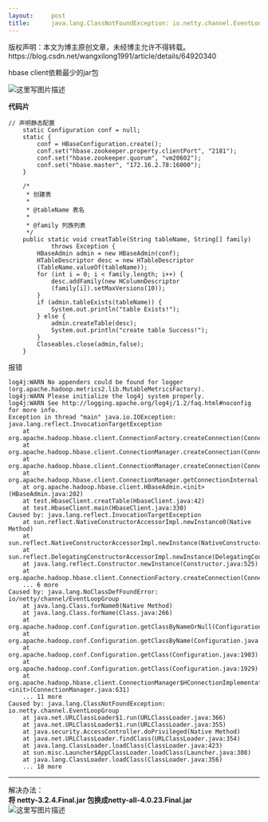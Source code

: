 ```yaml
---
layout:     post
title:      java.lang.ClassNotFoundException: io.netty.channel.EventLoopGroup hbase报错
---
```

<div id="article_content" class="article_content clearfix csdn-tracking-statistics" data-pid="blog" data-mod="popu_307" data-dsm="post">
								<div class="article-copyright">
					版权声明：本文为博主原创文章，未经博主允许不得转载。					https://blog.csdn.net/wangxilong1991/article/details/64920340				</div>
								            <div id="content_views" class="markdown_views prism-atom-one-dark">
							<!-- flowchart 箭头图标 勿删 -->
							<svg xmlns="http://www.w3.org/2000/svg" style="display: none;"><path stroke-linecap="round" d="M5,0 0,2.5 5,5z" id="raphael-marker-block" style="-webkit-tap-highlight-color: rgba(0, 0, 0, 0);"></path></svg>
							<p>hbase client依赖最少的jar包</p>

<p><img src="https://img-blog.csdn.net/20170322153851421?watermark/2/text/aHR0cDovL2Jsb2cuY3Nkbi5uZXQvd2FuZ3hpbG9uZzE5OTE=/font/5a6L5L2T/fontsize/400/fill/I0JBQkFCMA==/dissolve/70/gravity/SouthEast" alt="这里写图片描述" title=""></p>

<p><strong>代码片</strong></p>

<pre class="prettyprint"><code class=" hljs cs"><span class="hljs-comment">// 声明静态配置</span>
    <span class="hljs-keyword">static</span> Configuration conf = <span class="hljs-keyword">null</span>;
    <span class="hljs-keyword">static</span> {
        conf = HBaseConfiguration.create();  
        conf.<span class="hljs-keyword">set</span>(<span class="hljs-string">"hbase.zookeeper.property.clientPort"</span>, <span class="hljs-string">"2181"</span>);  
        conf.<span class="hljs-keyword">set</span>(<span class="hljs-string">"hbase.zookeeper.quorum"</span>, <span class="hljs-string">"vm20602"</span>);  
        conf.<span class="hljs-keyword">set</span>(<span class="hljs-string">"hbase.master"</span>, <span class="hljs-string">"172.16.2.78:16000"</span>);  
    }

    <span class="hljs-comment">/*
     * 创建表
     *
     * @tableName 表名
     *
     * @family 列族列表
     */</span>
    <span class="hljs-keyword">public</span> <span class="hljs-keyword">static</span> <span class="hljs-keyword">void</span> <span class="hljs-title">creatTable</span>(String tableName, String[] family)
            throws Exception {
        HBaseAdmin admin = <span class="hljs-keyword">new</span> HBaseAdmin(conf);
        HTableDescriptor desc = <span class="hljs-keyword">new</span> HTableDescriptor
        (TableName.valueOf(tableName));
        <span class="hljs-keyword">for</span> (<span class="hljs-keyword">int</span> i = <span class="hljs-number">0</span>; i &lt; family.length; i++) {
            desc.addFamily(<span class="hljs-keyword">new</span> HColumnDescriptor
            (family[i]).setMaxVersions(<span class="hljs-number">10</span>));
        }
        <span class="hljs-keyword">if</span> (admin.tableExists(tableName)) {
            System.<span class="hljs-keyword">out</span>.println(<span class="hljs-string">"table Exists!"</span>);
        } <span class="hljs-keyword">else</span> {
            admin.createTable(desc);
            System.<span class="hljs-keyword">out</span>.println(<span class="hljs-string">"create table Success!"</span>);
        }
        Closeables.close(admin,<span class="hljs-keyword">false</span>);
    }</code></pre>

<p>报错</p>



<pre class="prettyprint"><code class=" hljs avrasm"><span class="hljs-label">log4j:</span>WARN No appenders could be found for logger (org<span class="hljs-preprocessor">.apache</span><span class="hljs-preprocessor">.hadoop</span><span class="hljs-preprocessor">.metrics</span>2<span class="hljs-preprocessor">.lib</span><span class="hljs-preprocessor">.MutableMetricsFactory</span>).
<span class="hljs-label">log4j:</span>WARN Please initialize the log4j system properly.
<span class="hljs-label">log4j:</span>WARN See http://logging<span class="hljs-preprocessor">.apache</span><span class="hljs-preprocessor">.org</span>/log4j/<span class="hljs-number">1.2</span>/faq<span class="hljs-preprocessor">.html</span><span class="hljs-preprocessor">#noconfig for more info.</span>
Exception <span class="hljs-keyword">in</span> thread <span class="hljs-string">"main"</span> java<span class="hljs-preprocessor">.io</span><span class="hljs-preprocessor">.IOException</span>: java<span class="hljs-preprocessor">.lang</span><span class="hljs-preprocessor">.reflect</span><span class="hljs-preprocessor">.InvocationTargetException</span>
    at org<span class="hljs-preprocessor">.apache</span><span class="hljs-preprocessor">.hadoop</span><span class="hljs-preprocessor">.hbase</span><span class="hljs-preprocessor">.client</span><span class="hljs-preprocessor">.ConnectionFactory</span><span class="hljs-preprocessor">.createConnection</span>(ConnectionFactory<span class="hljs-preprocessor">.java</span>:<span class="hljs-number">240</span>)
    at org<span class="hljs-preprocessor">.apache</span><span class="hljs-preprocessor">.hadoop</span><span class="hljs-preprocessor">.hbase</span><span class="hljs-preprocessor">.client</span><span class="hljs-preprocessor">.ConnectionManager</span><span class="hljs-preprocessor">.createConnection</span>(ConnectionManager<span class="hljs-preprocessor">.java</span>:<span class="hljs-number">410</span>)
    at org<span class="hljs-preprocessor">.apache</span><span class="hljs-preprocessor">.hadoop</span><span class="hljs-preprocessor">.hbase</span><span class="hljs-preprocessor">.client</span><span class="hljs-preprocessor">.ConnectionManager</span><span class="hljs-preprocessor">.createConnection</span>(ConnectionManager<span class="hljs-preprocessor">.java</span>:<span class="hljs-number">403</span>)
    at org<span class="hljs-preprocessor">.apache</span><span class="hljs-preprocessor">.hadoop</span><span class="hljs-preprocessor">.hbase</span><span class="hljs-preprocessor">.client</span><span class="hljs-preprocessor">.ConnectionManager</span><span class="hljs-preprocessor">.getConnectionInternal</span>(ConnectionManager<span class="hljs-preprocessor">.java</span>:<span class="hljs-number">281</span>)
    at org<span class="hljs-preprocessor">.apache</span><span class="hljs-preprocessor">.hadoop</span><span class="hljs-preprocessor">.hbase</span><span class="hljs-preprocessor">.client</span><span class="hljs-preprocessor">.HBaseAdmin</span>.&lt;init&gt;(HBaseAdmin<span class="hljs-preprocessor">.java</span>:<span class="hljs-number">202</span>)
    at test<span class="hljs-preprocessor">.HbaseClient</span><span class="hljs-preprocessor">.creatTable</span>(HbaseClient<span class="hljs-preprocessor">.java</span>:<span class="hljs-number">42</span>)
    at test<span class="hljs-preprocessor">.HbaseClient</span><span class="hljs-preprocessor">.main</span>(HbaseClient<span class="hljs-preprocessor">.java</span>:<span class="hljs-number">330</span>)
Caused by: java<span class="hljs-preprocessor">.lang</span><span class="hljs-preprocessor">.reflect</span><span class="hljs-preprocessor">.InvocationTargetException</span>
    at sun<span class="hljs-preprocessor">.reflect</span><span class="hljs-preprocessor">.NativeConstructorAccessorImpl</span><span class="hljs-preprocessor">.newInstance</span>0(Native Method)
    at sun<span class="hljs-preprocessor">.reflect</span><span class="hljs-preprocessor">.NativeConstructorAccessorImpl</span><span class="hljs-preprocessor">.newInstance</span>(NativeConstructorAccessorImpl<span class="hljs-preprocessor">.java</span>:<span class="hljs-number">57</span>)
    at sun<span class="hljs-preprocessor">.reflect</span><span class="hljs-preprocessor">.DelegatingConstructorAccessorImpl</span><span class="hljs-preprocessor">.newInstance</span>(DelegatingConstructorAccessorImpl<span class="hljs-preprocessor">.java</span>:<span class="hljs-number">45</span>)
    at java<span class="hljs-preprocessor">.lang</span><span class="hljs-preprocessor">.reflect</span><span class="hljs-preprocessor">.Constructor</span><span class="hljs-preprocessor">.newInstance</span>(Constructor<span class="hljs-preprocessor">.java</span>:<span class="hljs-number">525</span>)
    at org<span class="hljs-preprocessor">.apache</span><span class="hljs-preprocessor">.hadoop</span><span class="hljs-preprocessor">.hbase</span><span class="hljs-preprocessor">.client</span><span class="hljs-preprocessor">.ConnectionFactory</span><span class="hljs-preprocessor">.createConnection</span>(ConnectionFactory<span class="hljs-preprocessor">.java</span>:<span class="hljs-number">238</span>)
    ... <span class="hljs-number">6</span> more
Caused by: java<span class="hljs-preprocessor">.lang</span><span class="hljs-preprocessor">.NoClassDefFoundError</span>: io/netty/channel/EventLoopGroup
    at java<span class="hljs-preprocessor">.lang</span><span class="hljs-preprocessor">.Class</span><span class="hljs-preprocessor">.forName</span>0(Native Method)
    at java<span class="hljs-preprocessor">.lang</span><span class="hljs-preprocessor">.Class</span><span class="hljs-preprocessor">.forName</span>(Class<span class="hljs-preprocessor">.java</span>:<span class="hljs-number">266</span>)
    at org<span class="hljs-preprocessor">.apache</span><span class="hljs-preprocessor">.hadoop</span><span class="hljs-preprocessor">.conf</span><span class="hljs-preprocessor">.Configuration</span><span class="hljs-preprocessor">.getClassByNameOrNull</span>(Configuration<span class="hljs-preprocessor">.java</span>:<span class="hljs-number">1844</span>)
    at org<span class="hljs-preprocessor">.apache</span><span class="hljs-preprocessor">.hadoop</span><span class="hljs-preprocessor">.conf</span><span class="hljs-preprocessor">.Configuration</span><span class="hljs-preprocessor">.getClassByName</span>(Configuration<span class="hljs-preprocessor">.java</span>:<span class="hljs-number">1809</span>)
    at org<span class="hljs-preprocessor">.apache</span><span class="hljs-preprocessor">.hadoop</span><span class="hljs-preprocessor">.conf</span><span class="hljs-preprocessor">.Configuration</span><span class="hljs-preprocessor">.getClass</span>(Configuration<span class="hljs-preprocessor">.java</span>:<span class="hljs-number">1903</span>)
    at org<span class="hljs-preprocessor">.apache</span><span class="hljs-preprocessor">.hadoop</span><span class="hljs-preprocessor">.conf</span><span class="hljs-preprocessor">.Configuration</span><span class="hljs-preprocessor">.getClass</span>(Configuration<span class="hljs-preprocessor">.java</span>:<span class="hljs-number">1929</span>)
    at org<span class="hljs-preprocessor">.apache</span><span class="hljs-preprocessor">.hadoop</span><span class="hljs-preprocessor">.hbase</span><span class="hljs-preprocessor">.client</span><span class="hljs-preprocessor">.ConnectionManager</span>$HConnectionImplementation.&lt;init&gt;(ConnectionManager<span class="hljs-preprocessor">.java</span>:<span class="hljs-number">631</span>)
    ... <span class="hljs-number">11</span> more
Caused by: java<span class="hljs-preprocessor">.lang</span><span class="hljs-preprocessor">.ClassNotFoundException</span>: io<span class="hljs-preprocessor">.netty</span><span class="hljs-preprocessor">.channel</span><span class="hljs-preprocessor">.EventLoopGroup</span>
    at java<span class="hljs-preprocessor">.net</span><span class="hljs-preprocessor">.URLClassLoader</span>$1<span class="hljs-preprocessor">.run</span>(URLClassLoader<span class="hljs-preprocessor">.java</span>:<span class="hljs-number">366</span>)
    at java<span class="hljs-preprocessor">.net</span><span class="hljs-preprocessor">.URLClassLoader</span>$1<span class="hljs-preprocessor">.run</span>(URLClassLoader<span class="hljs-preprocessor">.java</span>:<span class="hljs-number">355</span>)
    at java<span class="hljs-preprocessor">.security</span><span class="hljs-preprocessor">.AccessController</span><span class="hljs-preprocessor">.doPrivileged</span>(Native Method)
    at java<span class="hljs-preprocessor">.net</span><span class="hljs-preprocessor">.URLClassLoader</span><span class="hljs-preprocessor">.findClass</span>(URLClassLoader<span class="hljs-preprocessor">.java</span>:<span class="hljs-number">354</span>)
    at java<span class="hljs-preprocessor">.lang</span><span class="hljs-preprocessor">.ClassLoader</span><span class="hljs-preprocessor">.loadClass</span>(ClassLoader<span class="hljs-preprocessor">.java</span>:<span class="hljs-number">423</span>)
    at sun<span class="hljs-preprocessor">.misc</span><span class="hljs-preprocessor">.Launcher</span>$AppClassLoader<span class="hljs-preprocessor">.loadClass</span>(Launcher<span class="hljs-preprocessor">.java</span>:<span class="hljs-number">308</span>)
    at java<span class="hljs-preprocessor">.lang</span><span class="hljs-preprocessor">.ClassLoader</span><span class="hljs-preprocessor">.loadClass</span>(ClassLoader<span class="hljs-preprocessor">.java</span>:<span class="hljs-number">356</span>)
    ... <span class="hljs-number">18</span> more</code></pre>

<hr>

<p>解决办法： <br>
<strong>将 netty-3.2.4.Final.jar 包换成netty-all-4.0.23.Final.jar</strong> <br>
<img src="https://img-blog.csdn.net/20170322154305329?watermark/2/text/aHR0cDovL2Jsb2cuY3Nkbi5uZXQvd2FuZ3hpbG9uZzE5OTE=/font/5a6L5L2T/fontsize/400/fill/I0JBQkFCMA==/dissolve/70/gravity/SouthEast" alt="这里写图片描述" title=""></p>            </div>
						<link href="https://csdnimg.cn/release/phoenix/mdeditor/markdown_views-9e5741c4b9.css" rel="stylesheet">
                </div>